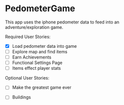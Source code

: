 # PedometerGame

This app uses the iphone pedometer data to feed into an adventure/exploration game.

Required User Stories:
- [x] Load pedometer data into game
- [ ] Explore map and find items
- [ ] Earn Achievements
- [ ] Functional Settings Page
- [ ] Items effect player stats

Optional User Stories:

- [ ] Make the greatest game ever
- [ ] Buildings

  
